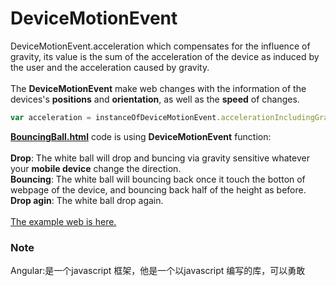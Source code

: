 # DeviceMotionEvent
DeviceMotionEvent.acceleration which compensates for the influence of gravity, its value is the sum of the acceleration of the device as induced by the user and the acceleration caused by gravity.
<br>
<br>
The **DeviceMotionEvent** make web changes with the information of the devices's **positions** and **orientation**, as well as the **speed** of changes.<br>

```javascript
var acceleration = instanceOfDeviceMotionEvent.accelerationIncludingGravity;
```
[**BouncingBall.html**](https://github.com/Mira-Qiu/DeviceMotionEvent/blob/master/BouncingBall.html) code is using **DeviceMotionEvent** function:<br>
<br>
**Drop**: The white ball will drop and buncing via gravity sensitive whatever your **mobile device** change the direction.<br>
**Bouncing**: The white ball will bouncing back once it touch the botton of webpage of the device, and bouncing back half of the height as before.<br>
**Drop agin**: The white ball drop again.<br><br>
[The example web is here.](http://webpage.pace.edu/mq33982p/HW1024_1.html)<br>
<h3>Note</h3>

Angular:是一个javascript 框架，他是一个以javascript 编写的库，可以勇敢<script>标签添加到HTML页面。<br>
Stencil：模板：创建web components.<br>

Install node<br>
Install n (package)<br>
Ionic –version<br>
<br>
Ionic start MyFirstApp Blank –type=angular<br>
Go to MyFirstApp<br>
Ionic Serve –8100/home<br>

